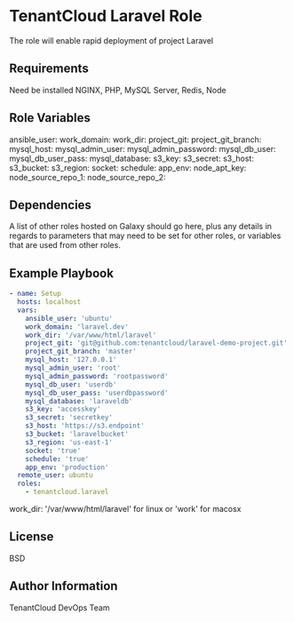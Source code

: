 
<img src="https://github.com/tenantcloud/ansible-role-laravel/workflows/Ansible Lint/badge.svg?branch-master" alt="">
<img src="https://github.com/tenantcloud/ansible-role-laravel/workflows/Yaml Lint/badge.svg?branch-master" alt="">

TenantCloud Laravel Role
=========

The role will enable rapid deployment of project Laravel 

Requirements
------------

Need be installed NGINX, PHP, MySQL Server, Redis, Node

Role Variables
--------------

ansible_user:
work_domain:
work_dir:
project_git:
project_git_branch:
mysql_host:
mysql_admin_user:
mysql_admin_password: 
mysql_db_user:
mysql_db_user_pass:
mysql_database:
s3_key:
s3_secret:
s3_host:
s3_bucket:
s3_region:
socket:
schedule:
app_env:
node_apt_key:
node_source_repo_1:
node_source_repo_2:

Dependencies
------------

A list of other roles hosted on Galaxy should go here, plus any details in regards to parameters that may need to be set for other roles, or variables that are used from other roles.

Example Playbook
----------------

```yaml
- name: Setup
  hosts: localhost
  vars:
    ansible_user: 'ubuntu'
    work_domain: 'laravel.dev'
    work_dir: '/var/www/html/laravel'
    project_git: 'git@github.com:tenantcloud/laravel-demo-project.git'
    project_git_branch: 'master'
    mysql_host: '127.0.0.1'
    mysql_admin_user: 'root'
    mysql_admin_password: 'rootpassword'
    mysql_db_user: 'userdb'
    mysql_db_user_pass: 'userdbpassword'
    mysql_database: 'laraveldb'
    s3_key: 'accesskey'
    s3_secret: 'secretkey'
    s3_host: 'https://s3.endpoint'
    s3_bucket: 'laravelbucket'
    s3_region: 'us-east-1'
    socket: 'true'
    schedule: 'true'
    app_env: 'production'
  remote_user: ubuntu
  roles:
    - tenantcloud.laravel
```
work_dir: '/var/www/html/laravel' for linux or 'work' for macosx 

License
-------

BSD

Author Information
------------------

TenantCloud DevOps Team
